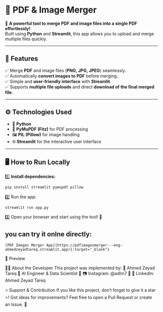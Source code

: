 # 📝 PDF & Image Merger

🚀 **A powerful tool to merge PDF and image files into a single PDF effortlessly!**  
Built using **Python** and **Streamlit**, this app allows you to upload and merge multiple files quickly.

---

## 🎯 **Features**
✅ Merge **PDF** and image files (**PNG, JPG, JPEG**) seamlessly.  
✅ Automatically **convert images to PDF** before merging.  
✅ Simple and **user-friendly interface** with **Streamlit**.  
✅ Supports **multiple file uploads** and direct **download of the final merged file**.  

---

## ⚙ **Technologies Used**
- 🐍 **Python**  
- 📜 **PyMuPDF (Fitz)** for PDF processing  
- 🖼 **PIL (Pillow)** for image handling  
- 🌐 **Streamlit** for the interactive user interface  

---

## 🖥 **How to Run Locally**
1️⃣ **Install dependencies:**
   ```bash
   pip install streamlit pymupdf pillow
```

2️⃣ Run the app:
```
streamlit run app.py
```

3️⃣ Open your browser and start using the tool! 🎉

## you can try it onlne directly:
`[PDF Images Merger App](https://pdfimagesmerger---eng-ahmedzeyadtareq.streamlit.app){:target="_blank"}`

📸 Preview

👨‍💻 About the Developer
This project was implemented by:
🔹 Ahmed Zeyad Tareq
🔹 AI Engineer & Data Scientist
🔹 📷 Instagram: @adlm7
🔹 🔗 LinkedIn: Ahmed Zeyad Tareq

⭐ Support & Contribution
If you like this project, don’t forget to give it a star ⭐!
Got ideas for improvements? Feel free to open a Pull Request or create an Issue. 🚀
